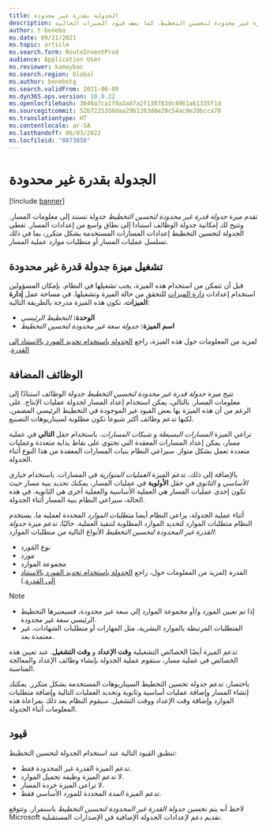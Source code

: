 ```yaml
---
title: الجدولة بقدرة غير محدودة
description: يوفر هذا المقال معلومات حول جدولة قدرة غير محدودة لتحسين التخطيط. كما يصف قيود الميزات الحالية.
author: t-benebo
ms.date: 09/21/2021
ms.topic: article
ms.search.form: RouteInventProd
audience: Application User
ms.reviewer: kamaybac
ms.search.region: Global
ms.author: benebotg
ms.search.validFrom: 2021-06-09
ms.dyn365.ops.version: 10.0.22
ms.openlocfilehash: 3646a7ca1f9a3a87a2f130783dc4961a61335f1d
ms.sourcegitcommit: 52b7225350daa29b1263d8e29c54ac9e20bcca70
ms.translationtype: HT
ms.contentlocale: ar-SA
ms.lasthandoff: 06/03/2022
ms.locfileid: "8873858"
---
```

# <a name="scheduling-with-infinite-capacity"></a>الجدولة بقدرة غير محدودة

[!include [banner](../../includes/banner.md)]

تقدم ميزة *جدولة قدرة غير محدودة لتحسين التخطيط* جدولة تستند إلى معلومات المسار. وتتيح لك إمكانية جدولة الوظائف استنادا إلى نطاق واسع من إعدادات المسار. تغطي الجدولة لتحسين التخطيط إعدادات المسارات المستخدمة بشكل متكرر، بما في ذلك تسلسل عمليات المسار أو متطلبات موارد عملية المسار.

## <a name="turn-on-the-infinite-capacity-scheduling-feature"></a>تشغيل ميزة جدولة قدرة غير محدودة

قبل أن تتمكن من استخدام هذه الميزة، يجب تشغيلها في النظام. بإمكان المسؤولين استخدام إعدادات [دارة الميزات](../../../fin-ops-core/fin-ops/get-started/feature-management/feature-management-overview.md) للتحقق من حالة الميزة وتشغيلها. في مساحة عمل **إدارة الميزات**، تكون هذه الميزة مدرجة بالطريقة التالية:

- **الوحدة:** *التخطيط الرئيسي*
- **اسم الميزة:** *جدولة سعة غير محدودة لتحسين التخطيط*

لمزيد من المعلومات حول هذه الميزة، راجع [الجدولة باستخدام تحديد المورد بالاستناد إلى القدرة‬‏‫](capability-based-scheduling.md).

## <a name="added-functionality"></a> الوظائف المضافة

تتيح ميزة *جدولة قدرة غير محدودة لتحسين التخطيط* جدولة الوظائف استنادًا إلى معلومات المسار. بالتالي، يمكن استخدام إعداد المسار لجدولة عمليات الإنتاج. على الرغم من أن هذه الميزة بها بعض القيود غير الموجودة في التخطيط الرئيسي المضمن، لكنها تدعم وظائف أكثر شيوعا تكون مطلوبة لسيناريوهات التصنيع.

تراعي الميزة *المسارات البسيطة* و *شبكات المسارات*. باستخدام حقل **التالي** في عملية مسار، يمكن إعداد المسارات المعقدة التي تحتوي على نقاط بداية متعددة وعمليات متعددة تعمل بشكل متواز. سيراعي النظام بنيات المسارات المعقدة من هذا النوع أثناء الجدولة.

بالإضافة إلى ذلك، تدعم الميزة *العمليات المتوازية* في المسارات. باستخدام خياري *الأساسي* و *الثانوي* في حقل **الأولوية** في عمليات المسار، يمكنك تحديد بنية مسار حيث تكون إحدى عمليات المسار هي العملية الأساسية والعملية أخرى هي الثانوية. في هذه الحالة، سيراعي النظام بنية المسار أثناء الجدولة.

أثناء عملية الجدولة، يراعي النظام أيضا *متطلبات الموارد* المحددة لعملية ما. يستخدم النظام متطلبات الموارد لتحديد الموارد المطلوبة لتنفيذ العملية. حاليًا، تدعم ميزة *جدولة القدرة غير المحدودة لتحسين التخطيط* الأنواع التالية من متطلبات الموارد:

- نوع المَورد
- مورد
- مجموعة الموارد
- القدرة (لمزيد من المعلومات حول، راجع [الجدولة باستخدام تحديد المورد بالاستناد إلى القدرة](capability-based-scheduling.md).)

> [!NOTE]
>
> - إذا تم تعيين المورد و/أو مجموعة الموارد إلى سعة غير محدودة، فسيعتبرها التخطيط الرئيسي سعة غير محدودة.
> - المتطلبات المرتبطة بالموارد البشرية، مثل المهارات أو متطلبات الشهادات، غير معتمدة بعد.

تدعم الميزة أيضًا الخصائص التشغيلية **وقت الإعداد** و **وقت التشغيل**. عند تعيين هذه الخصائص في عملية مسار، ستقوم عملية الجدولة بإنشاء وظائف الإعداد والمعالجة المناسبة.

باختصار، تدعم جدولة تحسين التخطيط السيناريوهات المستخدمة بشكل متكرر. يمكنك إنشاء المسار وإضافة عمليات أساسية وثانوية وتحديد العمليات التالية وإضافة متطلبات الموارد وإضافة وقت الإعداد ووقت التشغيل. سيقوم النظام بعد ذلك بمراعاة هذه المعلومات أثناء الجدولة.

## <a name="limitations"></a>قيود

تنطبق القيود التالية عند استخدام الجدولة لتحسين التخطيط:

- تدعم الميزة القدرة غير المحدودة فقط.
- لا تدعم الميزة وظيفة تحميل الموارد.
- لا تراعي الميزة خردة المسار.
- تدعم الميزة *المدة* المحددة للمورد الأساسي فقط.

لاحظ أنه يتم تحسين *جدولة القدرة غير المحدودة لتحسين التخطيط* باستمرار. وتتوقع Microsoft تقديم دعم لإعدادات الجدولة الإضافية في الإصدارات المستقبلية.
